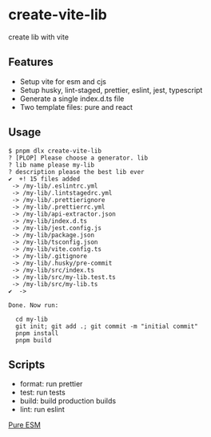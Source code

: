 # create-vite-lib

create lib with vite

## Features

- Setup vite for esm and cjs
- Setup husky, lint-staged, prettier, eslint, jest, typescript
- Generate a single index.d.ts file
- Two template files: pure and react

## Usage

```
$ pnpm dlx create-vite-lib
? [PLOP] Please choose a generator. lib
? lib name please my-lib
? description please the best lib ever
✔  +! 15 files added
 -> /my-lib/.eslintrc.yml
 -> /my-lib/.lintstagedrc.yml
 -> /my-lib/.prettierignore
 -> /my-lib/.prettierrc.yml
 -> /my-lib/api-extractor.json
 -> /my-lib/index.d.ts
 -> /my-lib/jest.config.js
 -> /my-lib/package.json
 -> /my-lib/tsconfig.json
 -> /my-lib/vite.config.ts
 -> /my-lib/.gitignore
 -> /my-lib/.husky/pre-commit
 -> /my-lib/src/index.ts
 -> /my-lib/src/my-lib.test.ts
 -> /my-lib/src/my-lib.ts
✔  ->

Done. Now run:

  cd my-lib
  git init; git add .; git commit -m "initial commit"
  pnpm install
  pnpm build

```

## Scripts

- format: run prettier
- test: run tests
- build: build production builds
- lint: run eslint

[Pure ESM](https://gist.github.com/sindresorhus/a39789f98801d908bbc7ff3ecc99d99c)